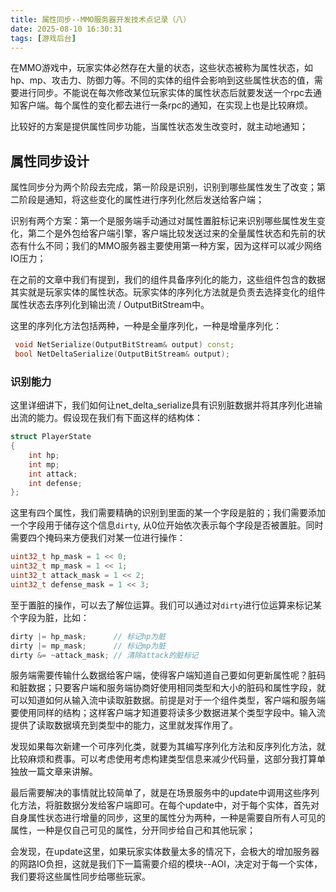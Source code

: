```yaml
---
title: 属性同步--MMO服务器开发技术点记录（八）
date: 2025-08-10 16:30:31
tags: [游戏后台]
---
```


在MMO游戏中，玩家实体必然存在大量的状态，这些状态被称为属性状态，如hp、mp、攻击力、防御力等。不同的实体的组件会影响到这些属性状态的值，需要进行同步。不能说在每次修改某位玩家实体的属性状态后就要发送一个rpc去通知客户端。每个属性的变化都去进行一条rpc的通知，在实现上也是比较麻烦。

比较好的方案是提供属性同步功能，当属性状态发生改变时，就主动地通知；

## 属性同步设计

属性同步分为两个阶段去完成，第一阶段是识别，识别到哪些属性发生了改变；第二阶段是通知，将这些变化的属性进行序列化然后发送给客户端；

识别有两个方案：第一个是服务端手动通过对属性置脏标记来识别哪些属性发生变化，第二个是外包给客户端引擎，客户端比较发送过来的全量属性状态和先前的状态有什么不同；我们的MMO服务器主要使用第一种方案，因为这样可以减少网络IO压力；

在之前的文章中我们有提到，我们的组件具备序列化的能力，这些组件包含的数据其实就是玩家实体的属性状态。玩家实体的序列化方法就是负责去选择变化的组件属性状态去序列化到输出流 / OutputBitStream中。

这里的序列化方法包括两种，一种是全量序列化，一种是增量序列化：
```cpp
 void NetSerialize(OutputBitStream& output) const;
 bool NetDeltaSerialize(OutputBitStream& output);
```

### 识别能力
这里详细讲下，我们如何让net_delta_serialize具有识别脏数据并将其序列化进输出流的能力。假设现在我们有下面这样的结构体：

```cpp
struct PlayerState
{
    int hp;
    int mp;
    int attack;
    int defense;
};
```

这里有四个属性，我们需要精确的识别到里面的某一个字段是脏的；我们需要添加一个字段用于储存这个信息`dirty`, 从0位开始依次表示每个字段是否被置脏。同时需要四个掩码来方便我们对某一位进行操作：

```cpp
uint32_t hp_mask = 1 << 0;
uint32_t mp_mask = 1 << 1;
uint32_t attack_mask = 1 << 2;
uint32_t defense_mask = 1 << 3;
```

至于置脏的操作，可以去了解位运算。我们可以通过对`dirty`进行位运算来标记某个字段为脏，比如：

```cpp
dirty |= hp_mask;      // 标记hp为脏
dirty |= mp_mask;      // 标记mp为脏
dirty &= ~attack_mask; // 清除attack的脏标记
```

服务端需要传输什么数据给客户端，使得客户端知道自己要如何更新属性呢？脏码和脏数据；只要客户端和服务端协商好使用相同类型和大小的脏码和属性字段，就可以知道如何从输入流中读取脏数据。前提是对于一个组件类型，客户端和服务端要使用同样的结构；这样客户端才知道要将读多少数据进某个类型字段中。输入流提供了读取数据填充到类型中的能力，这里就发挥作用了。

发现如果每次新建一个可序列化类，就要为其编写序列化方法和反序列化方法，就比较麻烦和费事。可以考虑使用考虑构建类型信息来减少代码量，这部分我打算单独放一篇文章来讲解。

最后需要解决的事情就比较简单了，就是在场景服务中的update中调用这些序列化方法，将脏数据分发给客户端即可。在每个update中，对于每个实体，首先对自身属性状态进行增量的同步，这里的属性分为两种，一种是需要自所有人可见的属性，一种是仅自己可见的属性，分开同步给自己和其他玩家；

会发现，在update这里，如果玩家实体数量太多的情况下，会极大的增加服务器的网路IO负担，这就是我们下一篇需要介绍的模块--AOI，决定对于每一个实体，我们要将这些属性同步给哪些玩家。